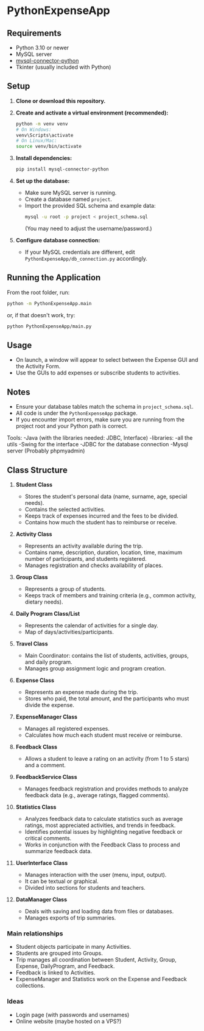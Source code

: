 # PythonExpenseApp

## Requirements

- Python 3.10 or newer
- MySQL server
- [mysql-connector-python](https://pypi.org/project/mysql-connector-python/)
- Tkinter (usually included with Python)

## Setup

1. **Clone or download this repository.**

2. **Create and activate a virtual environment (recommended):**
   ```sh
   python -m venv venv
   # On Windows:
   venv\Scripts\activate
   # On Linux/Mac:
   source venv/bin/activate
   ```

3. **Install dependencies:**
   ```sh
   pip install mysql-connector-python
   ```

4. **Set up the database:**
   - Make sure MySQL server is running.
   - Create a database named `project`.
   - Import the provided SQL schema and example data:
     ```sh
     mysql -u root -p project < project_schema.sql
     ```
     (You may need to adjust the username/password.)

5. **Configure database connection:**
   - If your MySQL credentials are different, edit `PythonExpenseApp/db_connection.py` accordingly.

## Running the Application

From the root folder, run:
```sh
python -m PythonExpenseApp.main
```
or, if that doesn't work, try:
```sh
python PythonExpenseApp/main.py
```

## Usage

- On launch, a window will appear to select between the Expense GUI and the Activity Form.
- Use the GUIs to add expenses or subscribe students to activities.

## Notes

- Ensure your database tables match the schema in `project_schema.sql`.
- All code is under the `PythonExpenseApp` package.
- If you encounter import errors, make sure you are running from the project root and your Python path is correct.

Tools:
-Java (with the libraries needed: JDBC, Interface)
-libraries: -all the utils
            -Swing for the interface
            -JDBC for the database connection
-Mysql server (Probably phpmyadmin)

## Class Structure

1. **Student Class**
   - Stores the student's personal data (name, surname, age, special needs).
   - Contains the selected activities.
   - Keeps track of expenses incurred and the fees to be divided.
   - Contains how much the student has to reimburse or receive.

2. **Activity Class**
   - Represents an activity available during the trip.
   - Contains name, description, duration, location, time, maximum number of participants, and students registered.
   - Manages registration and checks availability of places.

3. **Group Class**
   - Represents a group of students.
   - Keeps track of members and training criteria (e.g., common activity, dietary needs).

4. **Daily Program Class/List**
   - Represents the calendar of activities for a single day.
   - Map of days/activities/participants.

5. **Travel Class**
   - Main Coordinator: contains the list of students, activities, groups, and daily program.
   - Manages group assignment logic and program creation.

6. **Expense Class**
   - Represents an expense made during the trip.
   - Stores who paid, the total amount, and the participants who must divide the expense.

7. **ExpenseManager Class**
   - Manages all registered expenses.
   - Calculates how much each student must receive or reimburse.

8. **Feedback Class**
   - Allows a student to leave a rating on an activity (from 1 to 5 stars) and a comment.

9. **FeedbackService Class**
   - Manages feedback registration and provides methods to analyze feedback data (e.g., average ratings, flagged comments).

10. **Statistics Class**
    - Analyzes feedback data to calculate statistics such as average ratings, most appreciated activities, and trends in feedback.
    - Identifies potential issues by highlighting negative feedback or critical comments.
    - Works in conjunction with the Feedback Class to process and summarize feedback data.

11. **UserInterface Class**
    - Manages interaction with the user (menu, input, output).
    - It can be textual or graphical.
    - Divided into sections for students and teachers.

12. **DataManager Class**
    - Deals with saving and loading data from files or databases.
    - Manages exports of trip summaries.

### Main relationships

- Student objects participate in many Activities.
- Students are grouped into Groups.
- Trip manages all coordination between Student, Activity, Group, Expense, DailyProgram, and Feedback.
- Feedback is linked to Activities.
- ExpenseManager and Statistics work on the Expense and Feedback collections.

### Ideas

- Login page (with passwords and usernames)
- Online website (maybe hosted on a VPS?)